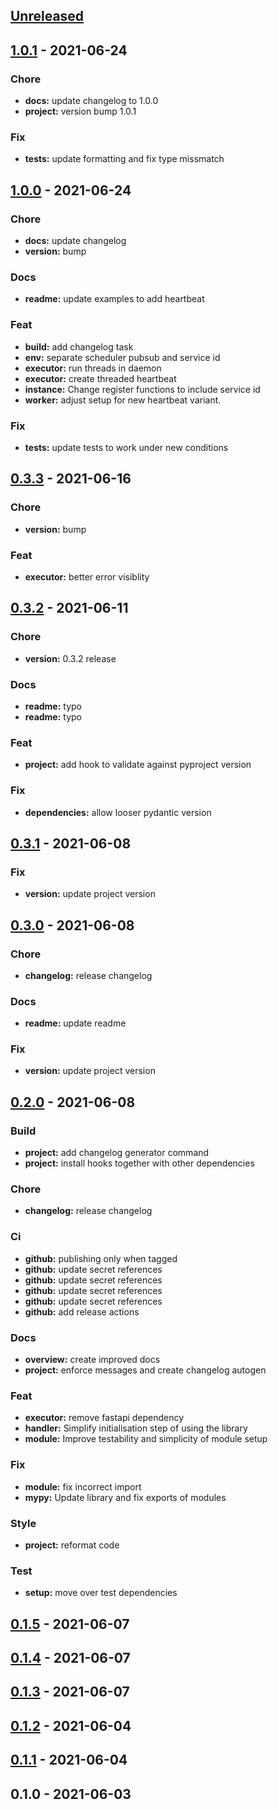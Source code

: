 <a name="unreleased"></a>
## [Unreleased]


<a name="1.0.1"></a>
## [1.0.1] - 2021-06-24
### Chore
- **docs:** update changelog to 1.0.0
- **project:** version bump 1.0.1

### Fix
- **tests:** update formatting and fix type missmatch


<a name="1.0.0"></a>
## [1.0.0] - 2021-06-24
### Chore
- **docs:** update changelog
- **version:** bump

### Docs
- **readme:** update examples to add heartbeat

### Feat
- **build:** add changelog task
- **env:** separate scheduler pubsub and service id
- **executor:** run threads in daemon
- **executor:** create threaded heartbeat
- **instance:** Change register functions to include service id
- **worker:** adjust setup for new heartbeat variant.

### Fix
- **tests:** update tests to work under new conditions


<a name="0.3.3"></a>
## [0.3.3] - 2021-06-16
### Chore
- **version:** bump

### Feat
- **executor:** better error visiblity


<a name="0.3.2"></a>
## [0.3.2] - 2021-06-11
### Chore
- **version:** 0.3.2 release

### Docs
- **readme:** typo
- **readme:** typo

### Feat
- **project:** add hook to validate against pyproject version

### Fix
- **dependencies:** allow looser pydantic version


<a name="0.3.1"></a>
## [0.3.1] - 2021-06-08
### Fix
- **version:** update project version


<a name="0.3.0"></a>
## [0.3.0] - 2021-06-08
### Chore
- **changelog:** release changelog

### Docs
- **readme:** update readme

### Fix
- **version:** update project version


<a name="0.2.0"></a>
## [0.2.0] - 2021-06-08
### Build
- **project:** add changelog generator command
- **project:** install hooks together with other dependencies

### Chore
- **changelog:** release changelog

### Ci
- **github:** publishing only when tagged
- **github:** update secret references
- **github:** update secret references
- **github:** update secret references
- **github:** update secret references
- **github:** add release actions

### Docs
- **overview:** create improved docs
- **project:** enforce messages and create changelog autogen

### Feat
- **executor:** remove fastapi dependency
- **handler:** Simplify initialisation step of using the library
- **module:** Improve testability and simplicity of module setup

### Fix
- **module:** fix incorrect import
- **mypy:** Update library and fix exports of modules

### Style
- **project:** reformat code

### Test
- **setup:** move over test dependencies


<a name="0.1.5"></a>
## [0.1.5] - 2021-06-07

<a name="0.1.4"></a>
## [0.1.4] - 2021-06-07

<a name="0.1.3"></a>
## [0.1.3] - 2021-06-07

<a name="0.1.2"></a>
## [0.1.2] - 2021-06-04

<a name="0.1.1"></a>
## [0.1.1] - 2021-06-04

<a name="0.1.0"></a>
## 0.1.0 - 2021-06-03

[Unreleased]: https://github.com/SpotlightData/nanowire-service-py/compare/1.0.1...HEAD
[1.0.1]: https://github.com/SpotlightData/nanowire-service-py/compare/1.0.0...1.0.1
[1.0.0]: https://github.com/SpotlightData/nanowire-service-py/compare/0.3.3...1.0.0
[0.3.3]: https://github.com/SpotlightData/nanowire-service-py/compare/0.3.2...0.3.3
[0.3.2]: https://github.com/SpotlightData/nanowire-service-py/compare/0.3.1...0.3.2
[0.3.1]: https://github.com/SpotlightData/nanowire-service-py/compare/0.3.0...0.3.1
[0.3.0]: https://github.com/SpotlightData/nanowire-service-py/compare/0.2.0...0.3.0
[0.2.0]: https://github.com/SpotlightData/nanowire-service-py/compare/0.1.5...0.2.0
[0.1.5]: https://github.com/SpotlightData/nanowire-service-py/compare/0.1.4...0.1.5
[0.1.4]: https://github.com/SpotlightData/nanowire-service-py/compare/0.1.3...0.1.4
[0.1.3]: https://github.com/SpotlightData/nanowire-service-py/compare/0.1.2...0.1.3
[0.1.2]: https://github.com/SpotlightData/nanowire-service-py/compare/0.1.1...0.1.2
[0.1.1]: https://github.com/SpotlightData/nanowire-service-py/compare/0.1.0...0.1.1
